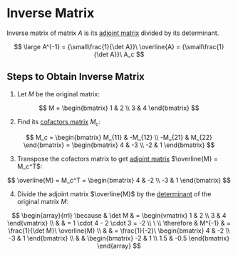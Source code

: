 # Inverse Matrix

Inverse matrix of matrix $A$ is its [adjoint matrix](https://github.com/damianc/math-notes/blob/master/matrices/adjoint-matrix.md) divided by its determinant.

$$
\large
A^{-1} = {\small\frac{1}{\det A}}\ \overline{A} = {\small\frac{1}{\det A}}\ A_c
$$

## Steps to Obtain Inverse Matrix

1. Let $M$ be the original matrix:

$$
M = \begin{bmatrix}
1 & 2
\\
3 & 4
\end{bmatrix}
$$

2. Find its [cofactors matrix](https://github.com/damianc/math-notes/blob/master/matrices/matrix-cofactors.md) $M_c$:

$$
M_c = \begin{bmatrix}
M_{11} & -M_{12}
\\
-M_{21} & M_{22}
\end{bmatrix} = \begin{bmatrix}
4 & -3
\\
-2 & 1
\end{bmatrix}
$$

3. Transpose the cofactors matrix to get [adjoint matrix](https://github.com/damianc/math-notes/blob/master/matrices/adjoint-matrix.md) $\overline{M} = M_c^T$:

$$
\overline{M} = M_c^T = \begin{bmatrix}
4 & -2
\\
-3 & 1
\end{bmatrix}
$$

4. Divide the adjoint matrix $\overline{M}$ by the [determinant](https://github.com/damianc/math-notes/blob/master/matrices/matrix-determinant.md) of the original matrix $M$:

$$
\begin{array}{rrl}
\because & \det M & = \begin{vmatrix}
1 & 2
\\
3 & 4
\end{vmatrix}
\\
& & = 1 \cdot 4 - 2 \cdot 3 = -2
\\
\ 
\\
\therefore & M^{-1} & = \frac{1}{\det M}\ \overline{M}
\\
& & = \frac{1}{-2}\ \begin{bmatrix}
4 & -2
\\
-3 & 1
\end{bmatrix}
\\
& & \begin{bmatrix}
-2 & 1
\\
1.5 & -0.5
\end{bmatrix}
\end{array}
$$
